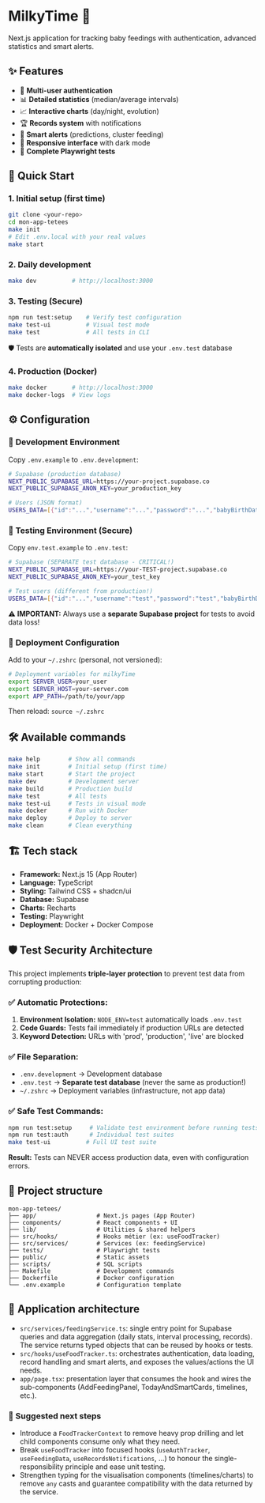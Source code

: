 # MilkyTime 🍼

Next.js application for tracking baby feedings with authentication, advanced statistics and smart alerts.

## ✨ Features

- 🔐 **Multi-user authentication**
- 📊 **Detailed statistics** (median/average intervals)
- 📈 **Interactive charts** (day/night, evolution)
- 🏆 **Records system** with notifications
- 🚨 **Smart alerts** (predictions, cluster feeding)
- 📱 **Responsive interface** with dark mode
- 🧪 **Complete Playwright tests**

## 🚀 Quick Start

### 1. **Initial setup (first time)**
```bash
git clone <your-repo>
cd mon-app-tetees
make init
# Edit .env.local with your real values
make start
```

### 2. **Daily development**
```bash
make dev          # http://localhost:3000
```

### 3. **Testing (Secure)**
```bash
npm run test:setup    # Verify test configuration
make test-ui          # Visual test mode
make test             # All tests in CLI
```

🛡️ Tests are **automatically isolated** and use your `.env.test` database

### 4. **Production (Docker)**
```bash
make docker       # http://localhost:3000
make docker-logs  # View logs
```

## ⚙️ Configuration

### 🔧 **Development Environment**

Copy `.env.example` to `.env.development`:

```bash
# Supabase (production database)
NEXT_PUBLIC_SUPABASE_URL=https://your-project.supabase.co
NEXT_PUBLIC_SUPABASE_ANON_KEY=your_production_key

# Users (JSON format)
USERS_DATA=[{"id":"...","username":"...","password":"...","babyBirthDate":"2025-07-25"}]
```

### 🧪 **Testing Environment (Secure)**

Copy `env.test.example` to `.env.test`:

```bash
# Supabase (SEPARATE test database - CRITICAL!)
NEXT_PUBLIC_SUPABASE_URL=https://your-TEST-project.supabase.co
NEXT_PUBLIC_SUPABASE_ANON_KEY=your_test_key

# Test users (different from production!)
USERS_DATA=[{"id":"...","username":"test","password":"test","babyBirthDate":"2025-07-25"}]
```

⚠️ **IMPORTANT:** Always use a **separate Supabase project** for tests to avoid data loss!

### 🚀 **Deployment Configuration**

Add to your `~/.zshrc` (personal, not versioned):

```bash
# Deployment variables for milkyTime
export SERVER_USER=your_user
export SERVER_HOST=your-server.com
export APP_PATH=/path/to/your/app
```

Then reload: `source ~/.zshrc`

## 🛠️ Available commands

```bash
make help        # Show all commands
make init        # Initial setup (first time)
make start       # Start the project
make dev         # Development server
make build       # Production build
make test        # All tests
make test-ui     # Tests in visual mode
make docker      # Run with Docker
make deploy      # Deploy to server
make clean       # Clean everything
```

## 🏗️ Tech stack

- **Framework:** Next.js 15 (App Router)
- **Language:** TypeScript
- **Styling:** Tailwind CSS + shadcn/ui
- **Database:** Supabase
- **Charts:** Recharts
- **Testing:** Playwright
- **Deployment:** Docker + Docker Compose

## 🛡️ Test Security Architecture

This project implements **triple-layer protection** to prevent test data from corrupting production:

### ✅ **Automatic Protections:**
1. **Environment Isolation:** `NODE_ENV=test` automatically loads `.env.test`
2. **Code Guards:** Tests fail immediately if production URLs are detected
3. **Keyword Detection:** URLs with 'prod', 'production', 'live' are blocked

### ✅ **File Separation:**
- `.env.development` → Development database
- `.env.test` → **Separate test database** (never the same as production!)
- `~/.zshrc` → Deployment variables (infrastructure, not app data)

### ✅ **Safe Test Commands:**
```bash
npm run test:setup     # Validate test environment before running tests
npm run test:auth      # Individual test suites
make test-ui          # Full UI test suite
```

**Result:** Tests can NEVER access production data, even with configuration errors.

## 📁 Project structure

```
mon-app-tetees/
├── app/                 # Next.js pages (App Router)
├── components/          # React components + UI
├── lib/                 # Utilities & shared helpers
├── src/hooks/           # Hooks métier (ex: useFoodTracker)
├── src/services/        # Services (ex: feedingService)
├── tests/               # Playwright tests
├── public/              # Static assets
├── scripts/             # SQL scripts
├── Makefile             # Development commands
├── Dockerfile           # Docker configuration
└── .env.example         # Configuration template
```

## 🧱 Application architecture

- `src/services/feedingService.ts`: single entry point for Supabase queries and data aggregation (daily stats, interval processing, records). The service returns typed objects that can be reused by hooks or tests.
- `src/hooks/useFoodTracker.ts`: orchestrates authentication, data loading, record handling and smart alerts, and exposes the values/actions the UI needs.
- `app/page.tsx`: presentation layer that consumes the hook and wires the sub-components (AddFeedingPanel, TodayAndSmartCards, timelines, etc.).

### 🔭 Suggested next steps

- Introduce a `FoodTrackerContext` to remove heavy prop drilling and let child components consume only what they need.
- Break `useFoodTracker` into focused hooks (`useAuthTracker`, `useFeedingData`, `useRecordsNotifications`, …) to honour the single-responsibility principle and ease unit testing.
- Strengthen typing for the visualisation components (timelines/charts) to remove `any` casts and guarantee compatibility with the data returned by the service.
